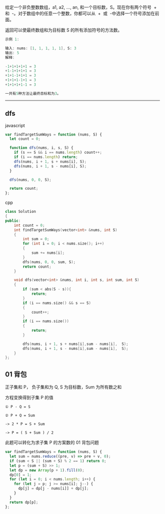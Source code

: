给定一个非负整数数组，a1, a2, ..., an, 和一个目标数，S。现在你有两个符号  +  和  -。对于数组中的任意一个整数，你都可以从  +  或  -中选择一个符号添加在前面。

返回可以使最终数组和为目标数 S 的所有添加符号的方法数。

```cpp
示例 1:

输入: nums: [1, 1, 1, 1, 1], S: 3
输出: 5
解释:

-1+1+1+1+1 = 3
+1-1+1+1+1 = 3
+1+1-1+1+1 = 3
+1+1+1-1+1 = 3
+1+1+1+1-1 = 3

一共有5种方法让最终目标和为3。
```

---

## dfs

javascript

```javascript
var findTargetSumWays = function (nums, S) {
  let count = 0;

  function dfs(nums, i, s, S) {
    if (s == S && i == nums.length) count++;
    if (i == nums.length) return;
    dfs(nums, i + 1, s + nums[i], S);
    dfs(nums, i + 1, s - nums[i], S);
  }

  dfs(nums, 0, 0, S);

  return count;
};
```

cpp

```cpp
class Solution
{
public:
    int count = 0;
    int findTargetSumWays(vector<int> &nums, int S)
    {
        int sum = 0;
        for (int i = 0; i < nums.size(); i++)
        {
            sum += nums[i];
        }
        dfs(nums, 0, 0, sum, S);
        return count;
    }

    void dfs(vector<int> &nums, int i, int s, int sum, int S)
    {
        if (sum < abs(S - s)){
            return;
        }
        if (i == nums.size() && s == S)
        {
            count++;
        }
        if (i == nums.size())
        {
            return;
        }

        dfs(nums, i + 1, s + nums[i],sum - nums[i],  S);
        dfs(nums, i + 1, s - nums[i],sum - nums[i],  S);
    }
};
```

## 01 背包

正子集和 P， 负子集和为 Q, S 为目标数，Sum 为所有数之和

方程变换得到子集 P 的值

```equation
① P - Q = S

② P + Q = Sum

-> 2 * P = S + Sum

-> P = ( S + Sum ) / 2
```

此题可以转化为求子集 P 的方案数的 01 背包问题

```javascript
var findTargetSumWays = function (nums, S) {
  let sum = nums.reduce((pre, v) => pre + v, 0);
  if (sum < S || (sum + S) % 2 == 1) return 0;
  let p = (sum + S) >> 1;
  let dp = new Array(p + 1).fill(0);
  dp[0] = 1;
  for (let i = 0; i < nums.length; i++) {
    for (let j = p; j >= nums[i]; j--) {
      dp[j] = dp[j - nums[i]] + dp[j];
    }
  }
  return dp[p];
};
```
